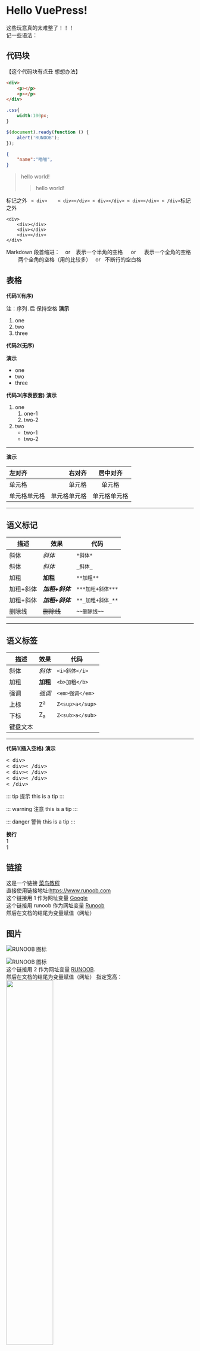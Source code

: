 # Hello VuePress!  
这些玩意真的太难整了！！！  
记一些语法： 
## 代码块   
【这个代码块有点丑 想想办法】
``` html
<div>
    <p></p>
    <p></p>
</div>
```

``` css
.css{
    width:100px;
}
```

``` javascript
$(document).ready(function () {
    alert('RUNOOB');
});
```

``` json
{
    "name":"喵喵",
}
```
> hello world!
>>hello world!

标记之外 ` 
< div>   
    < div></div>
    < div></div>
    < div></div>
< /div>
`标记之外

<!-- tab缩进 -->
    <div>   
        <div></div>
        <div></div>
        <div></div>
    </div>

Markdown 段首缩进：
&ensp; or &#8194; 表示一个半角的空格
&emsp; or &#8195;  表示一个全角的空格
&emsp;&emsp; 两个全角的空格（用的比较多）
&nbsp; or &#160; 不断行的空白格

## 表格  

**代码1(有序)**

注：序列`.`后 保持空格 
**演示**

1.  one
2.  two
3.  three

**代码2(无序)**

**演示**

*   one
*   two
*   three

**代码3(序表嵌套)**
**演示**

1.  one
    1.  one-1
    2.  two-2
2.  two
    *   two-1
    *   two-2

* * *

**演示**

| 左对齐 | 右对齐 | 居中对齐 |
| :-----| ----: | :----: |
| 单元格 | 单元格 | 单元格 |
| 单元格单元格 | 单元格单元格 | 单元格单元格 |

* * *

## 语义标记

| 描述 | 效果 | 代码 |
| --- | --- | --- |
| 斜体 | *斜体* | `*斜体*` |
| 斜体 | *斜体* | `_斜体_` |
| 加粗 | **加粗** | `**加粗**` |
| 加粗+斜体 | ***加粗+斜体*** | `***加粗+斜体***` |
| 加粗+斜体 | ***加粗+斜体*** | `**_加粗+斜体_**` |
| 删除线 | ~~删除线~~ | `~~删除线~~` |

* * *

## 语义标签

| 描述 | 效果 | 代码 |
| --- | --- | --- |
| 斜体 | <i>斜体</i> | `<i>斜体</i>` |
| 加粗 | <b>加粗</b> | `<b>加粗</b>` |
| 强调 | <em>强调</em> | `<em>强调</em>` |
| 上标 | Z<sup>a</sup> | `Z<sup>a</sup>` |
| 下标 | Z<sub>a</sub> | `Z<sub>a</sub>` |
| 键盘文本 | 

* * *


**代码1(插入空格)**
**演示**
<pre>
< div>
< div>< /div>
< div>< /div>
< div>< /div>
< /div>
</pre>


::: tip 提示
this is a tip
:::

::: warning 注意
this is a tip
:::

::: danger 警告
this is a tip
:::

**换行**
<br>1<br>1

## 链接
这是一个链接 [菜鸟教程](https://www.runoob.com)  
直接使用链接地址:<https://www.runoob.com>  
这个链接用 1 作为网址变量 [Google][1]  
这个链接用 runoob 作为网址变量 [Runoob][runoob]  
然后在文档的结尾为变量赋值（网址）  
## 图片
![RUNOOB 图标](http://static.runoob.com/images/runoob-logo.png)

![RUNOOB 图标](http://static.runoob.com/images/runoob-logo.png "RUNOOB")  
这个链接用 2 作为网址变量 [RUNOOB][2].  
然后在文档的结尾为变量赋值（网址）
指定宽高：<img src="http://static.runoob.com/images/runoob-logo.png" width="50%">

## 符号  
符号前面加上反斜杠来帮助插入普通的符号：\#

  [2]: http://static.runoob.com/images/runoob-logo.png
  [1]: http://www.google.com/
  [runoob]: http://www.runoob.com/